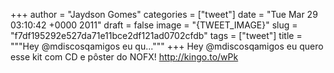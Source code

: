 
+++
author = "Jaydson Gomes"
categories = ["tweet"]
date = "Tue Mar 29 03:10:42 +0000 2011"
draft = false
image = "{TWEET_IMAGE}"
slug = "f7df195292e527da71e11bce2df121ad0702cfdb"
tags = ["tweet"]
title = """Hey @mdiscosqamigos eu qu..."""
+++
Hey @mdiscosqamigos eu quero esse kit com CD e pôster do NOFX! http://kingo.to/wPk

